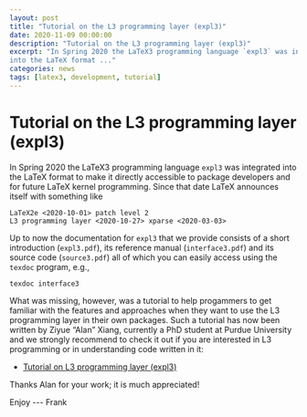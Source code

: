 ```yaml
---
layout: post
title: "Tutorial on the L3 programming layer (expl3)"
date: 2020-11-09 00:00:00
description: "Tutorial on the L3 programming layer (expl3)"
excerpt: "In Spring 2020 the LaTeX3 programming language `expl3` was integrated
into the LaTeX format ..."
categories: news
tags: [latex3, development, tutorial]
---
```


# Tutorial on the L3 programming layer (expl3)

In Spring 2020 the LaTeX3 programming language `expl3` was integrated
into the LaTeX format to make it directly accessible to package
developers and for future LaTeX kernel programming. Since that date
LaTeX announces itself with something like

```
LaTeX2e <2020-10-01> patch level 2
L3 programming layer <2020-10-27> xparse <2020-03-03>
```

Up to now the documentation for `expl3` that we provide consists of a
short introduction (`expl3.pdf`), its reference manual
(`interface3.pdf`) and its source code (`source3.pdf`) all of which you
can easily access using the `texdoc` program, e.g.,

```
texdoc interface3
```

What was missing, however, was a tutorial to help progammers to get
familiar with the features and approaches when they want to use the L3
programming layer in their own packages. Such a tutorial has now been
written by Ziyue “Alan” Xiang, currently a PhD student at Purdue
University and we strongly recommend to check it out if you are
interested in L3 programming or in understanding code written in it:

 - [Tutorial on L3 programming layer (expl3)](https://www.alanshawn.com/latex3-tutorial/)

Thanks Alan for your work; it is much appreciated!

Enjoy --- Frank



